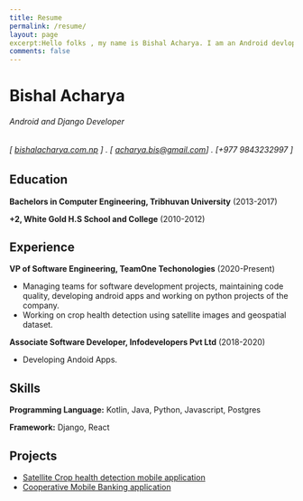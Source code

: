 ```yaml
---
title: Resume
permalink: /resume/
layout: page
excerpt:Hello folks , my name is Bishal Acharya. I am an Android devloper. I like Python and Django. This blog is about my experiences learning new things.
comments: false
---
```

Bishal Acharya
============
###### Android and Django Developer
 
###### [ [bishalacharya.com.np](http://bishalacharya.com.np) ] . [ acharya.bis@gmail.com] . [+977 9843232997 ]

     

Education
---------

 **Bachelors in Computer Engineering, Tribhuvan University** (2013-2017)
 

**+2, White Gold H.S School and College** (2010-2012)

    

Experience
----------

**VP of Software Engineering, TeamOne Techonologies** (2020-Present) 
* Managing teams for software development projects, maintaining code quality, developing android apps and working on python projects of the company.
* Working on crop health detection using satellite images and geospatial dataset. 

**Associate Software Developer, Infodevelopers Pvt Ltd** (2018-2020)
* Developing Andoid Apps.



Skills
-------
**Programming Language:** Kotlin, Java, Python, Javascript, Postgres

**Framework:** Django, React

Projects
---------
* [Satellite Crop health detection mobile application](https://play.google.com/store/apps/details?id=com.seedsinnovations.www)
* [Cooperative Mobile Banking application](https://play.google.com/store/apps/details?id=com.infodev.dabali)